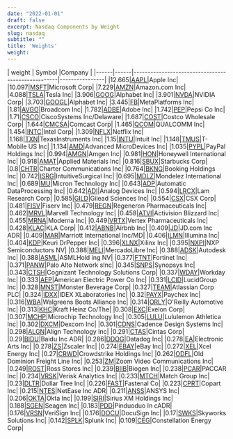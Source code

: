 ```yaml
---
date: "2022-01-01"
draft: false
excerpt: Nasdaq Components by Weight
slug: nasdaq
subtitle: ""
title: 'Weights'
weight: 
---
```


| weight  | Symbol |Company                                                                     |
|------|------|---------------------------------------------------|----------------|
|12.665|[AAPL](https://www.nasdaq.com/market-activity/stocks/AAPL)|Apple Inc|
|10.097|[MSFT](https://www.nasdaq.com/market-activity/stocks/MSFT)|Microsoft Corp|
|7.229|[AMZN](https://www.nasdaq.com/market-activity/stocks/AMZN)|Amazon.com Inc|
|4.088|[TSLA](https://www.nasdaq.com/market-activity/stocks/TSLA)|Tesla Inc|
|3.906|[GOOG](https://www.nasdaq.com/market-activity/stocks/GOOG)|Alphabet Inc|
|3.901|[NVDA](https://www.nasdaq.com/market-activity/stocks/NVDA)|NVIDIA Corp|
|3.703|[GOOGL](https://www.nasdaq.com/market-activity/stocks/GOOGL)|Alphabet Inc|
|3.445|[FB](https://www.nasdaq.com/market-activity/stocks/FB)|MetaPlatforms Inc|
|1.81|[AVGO](https://www.nasdaq.com/market-activity/stocks/AVGO)|Broadcom Inc|
|1.782|[ADBE](https://www.nasdaq.com/market-activity/stocks/ADBE)|Adobe Inc|
|1.742|[PEP](https://www.nasdaq.com/market-activity/stocks/PEP)|Pepsi Co Inc|
|1.71|[CSCO](https://www.nasdaq.com/market-activity/stocks/CSCO)|CiscoSystems Inc/Delaware|
|1.687|[COST](https://www.nasdaq.com/market-activity/stocks/COST)|Costco Wholesale Corp|
|1.644|[CMCSA](https://www.nasdaq.com/market-activity/stocks/CMCSA)|Comcast Corp|
|1.465|[QCOM](https://www.nasdaq.com/market-activity/stocks/QCOM)|QUALCOMM Inc|
|1.454|[INTC](https://www.nasdaq.com/market-activity/stocks/INTC)|Intel Corp|
|1.309|[NFLX](https://www.nasdaq.com/market-activity/stocks/NFLX)|Netflix Inc|
|1.168|[TXN](https://www.nasdaq.com/market-activity/stocks/TXN)|TexasInstruments Inc|
|1.15|[INTU](https://www.nasdaq.com/market-activity/stocks/INTU)|Intuit Inc|
|1.148|[TMUS](https://www.nasdaq.com/market-activity/stocks/TMUS)|T-Mobile US Inc|
|1.134|[AMD](https://www.nasdaq.com/market-activity/stocks/AMD)|Advanced MicroDevices Inc|
|1.035|[PYPL](https://www.nasdaq.com/market-activity/stocks/PYPL)|PayPal Holdings Inc|
|0.994|[AMGN](https://www.nasdaq.com/market-activity/stocks/AMGN)|Amgen Inc|
|0.981|[HON](https://www.nasdaq.com/market-activity/stocks/HON)|Honeywell International Inc|
|0.918|[AMAT](https://www.nasdaq.com/market-activity/stocks/AMAT)|Applied Materials Inc|
|0.816|[SBUX](https://www.nasdaq.com/market-activity/stocks/SBUX)|Starbucks Corp|
|0.8|[CHTR](https://www.nasdaq.com/market-activity/stocks/CHTR)|Charter Communications Inc|
|0.764|[BKNG](https://www.nasdaq.com/market-activity/stocks/BKNG)|Booking Holdings Inc|
|0.742|[ISRG](https://www.nasdaq.com/market-activity/stocks/ISRG)|IntuitiveSurgical Inc|
|0.695|[MDLZ](https://www.nasdaq.com/market-activity/stocks/MDLZ)|Mondelez International Inc|
|0.689|[MU](https://www.nasdaq.com/market-activity/stocks/MU)|Micron Technology Inc|
|0.643|[ADP](https://www.nasdaq.com/market-activity/stocks/ADP)|Automatic DataProcessing Inc|
|0.642|[ADI](https://www.nasdaq.com/market-activity/stocks/ADI)|Analog Devices Inc|
|0.594|[LRCX](https://www.nasdaq.com/market-activity/stocks/LRCX)|Lam Research Corp|
|0.585|[GILD](https://www.nasdaq.com/market-activity/stocks/GILD)|Gilead Sciences Inc|
|0.554|[CSX](https://www.nasdaq.com/market-activity/stocks/CSX)|CSX Corp|
|0.481|[FISV](https://www.nasdaq.com/market-activity/stocks/FISV)|Fiserv Inc|
|0.479|[REGN](https://www.nasdaq.com/market-activity/stocks/REGN)|Regeneron Pharmaceuticals Inc|
|0.462|[MRVL](https://www.nasdaq.com/market-activity/stocks/MRVL)|Marvell Technology Inc|
|0.458|[ATVI](https://www.nasdaq.com/market-activity/stocks/ATVI)|Activision Blizzard Inc|
|0.455|[MRNA](https://www.nasdaq.com/market-activity/stocks/MRNA)|Moderna Inc|
|0.449|[VRTX](https://www.nasdaq.com/market-activity/stocks/VRTX)|Vertex Pharmaceuticals Inc|
|0.428|[KLAC](https://www.nasdaq.com/market-activity/stocks/KLAC)|KLA Corp|
|0.412|[ABNB](https://www.nasdaq.com/market-activity/stocks/ABNB)|Airbnb Inc|
|0.409|[JD](https://www.nasdaq.com/market-activity/stocks/JD)|JD.com Inc ADR|
|0.409|[MAR](https://www.nasdaq.com/market-activity/stocks/MAR)|Marriott International Inc/MD|
|0.406|[ILMN](https://www.nasdaq.com/market-activity/stocks/ILMN)|Illumina Inc|
|0.404|[KDP](https://www.nasdaq.com/market-activity/stocks/KDP)|Keuri DrPepper Inc|
|0.396|[XLNX](https://www.nasdaq.com/market-activity/stocks/XLNX)|Xilinx Inc|
|0.395|[NXPI](https://www.nasdaq.com/market-activity/stocks/NXPI)|NXP Semiconductors NV|
|0.388|[MELI](https://www.nasdaq.com/market-activity/stocks/MELI)|MercadoLibre Inc|
|0.388|[ADSK](https://www.nasdaq.com/market-activity/stocks/ADSK)|Autodesk Inc|
|0.388|[ASML](https://www.nasdaq.com/market-activity/stocks/ASML)|ASMLHold ing NV|
|0.377|[FTNT](https://www.nasdaq.com/market-activity/stocks/FTNT)|Fortinet Inc|
|0.371|[PANW](https://www.nasdaq.com/market-activity/stocks/PANW)|Palo Alto Network sInc|
|0.345|[SNPS](https://www.nasdaq.com/market-activity/stocks/SNPS)|Synopsys Inc|
|0.343|[CTSH](https://www.nasdaq.com/market-activity/stocks/CTSH)|Cognizant Technology Solutions Corp|
|0.337|[WDAY](https://www.nasdaq.com/market-activity/stocks/WDAY)|Workday Inc|
|0.333|[AEP](https://www.nasdaq.com/market-activity/stocks/AEP)|American Electric Power Co Inc|
|0.331|[LCID](https://www.nasdaq.com/market-activity/stocks/LCID)|LucidGroup Inc|
|0.328|[MNST](https://www.nasdaq.com/market-activity/stocks/MNST)|Monster Beverage Corp|
|0.327|[TEAM](https://www.nasdaq.com/market-activity/stocks/TEAM)|Atlassian Corp PLC|
|0.324|[IDXX](https://www.nasdaq.com/market-activity/stocks/IDXX)|IDEX XLaboratories Inc|
|0.32|[PAYX](https://www.nasdaq.com/market-activity/stocks/PAYX)|Paychex Inc|
|0.316|[WBA](https://www.nasdaq.com/market-activity/stocks/WBA)|Walgreens Boots Alliance Inc| 
|0.314|[ORLY](https://www.nasdaq.com/market-activity/stocks/ORLY)|O'Reilly Automotive Inc|
|0.313|[KHC](https://www.nasdaq.com/market-activity/stocks/KHC)|Kraft Heinz Co/The|
|0.308|[EXC](https://www.nasdaq.com/market-activity/stocks/EXC)|Exelon Corp|
|0.307|[MCHP](https://www.nasdaq.com/market-activity/stocks/MCHP)|Microchip Technology Inc|
|0.305|[LULU](https://www.nasdaq.com/market-activity/stocks/LULU)|Lululemon Athletica Inc|
|0.302|[DXCM](https://www.nasdaq.com/market-activity/stocks/DXCM)|Dexcom Inc|
|0.301|[CDNS](https://www.nasdaq.com/market-activity/stocks/CDNS)|Cadence Design Systems Inc|
|0.298|[ALGN](https://www.nasdaq.com/market-activity/stocks/ALGN)|Align Technology Inc|
|0.291|[CTAS](https://www.nasdaq.com/market-activity/stocks/CTAS)|Cintas Corp|
|0.29|[BIDU](https://www.nasdaq.com/market-activity/stocks/BIDU)|Baidu Inc ADR|
|0.286|[DDOG](https://www.nasdaq.com/market-activity/stocks/DDOG)|Datadog Inc|
|0.278|[EA](https://www.nasdaq.com/market-activity/stocks/EA)|Electronic Arts Inc|
|0.278|[ZS](https://www.nasdaq.com/market-activity/stocks/ZS)|Zscaler Inc|
|0.274|[EBAY](https://www.nasdaq.com/market-activity/stocks/EBAY)|eBay Inc|
|0.272|[XEL](https://www.nasdaq.com/market-activity/stocks/XEL	)|Xcel Energy Inc|
|0.27|[CRWD](https://www.nasdaq.com/market-activity/stocks/CRWD)|Crowdstrike Holdings Inc|
|0.262|[ODFL](https://www.nasdaq.com/market-activity/stocks/ODFL)|Old Dominion Freight Line Inc|
|0.253|[ZM](https://www.nasdaq.com/market-activity/stocks/ZM)|Zoom Video Communications Inc|
|0.249|[ROST](https://www.nasdaq.com/market-activity/stocks/ROST)|Ross Stores Inc|
|0.239|[BIIB](https://www.nasdaq.com/market-activity/stocks/BIIB)|Biogen Inc|
|0.238|[PCAR](https://www.nasdaq.com/market-activity/stocks/PCAR)|PACCAR Inc|
|0.234|[VRSK](https://www.nasdaq.com/market-activity/stocks/VRSK)|Verisk Analytics Inc|
|0.233|[MTCH](https://www.nasdaq.com/market-activity/stocks/MTCH)|Match Group Inc|
|0.23|[DLTR](https://www.nasdaq.com/market-activity/stocks/DLTR)|Dollar Tree Inc|
|0.226|[FAST](https://www.nasdaq.com/market-activity/stocks/FAST)|Fastenal Co|
|0.223|[CPRT](https://www.nasdaq.com/market-activity/stocks/CPRT)|Copart Inc|
|0.215|[NTES](https://www.nasdaq.com/market-activity/stocks/NTES)|NetEase Inc ADR|
|0.211|[ANSS](https://www.nasdaq.com/market-activity/stocks/ANSS)|ANSYS Inc|
|0.206|[OKTA](https://www.nasdaq.com/market-activity/stocks/OKTA)|Okta Inc|
|0.199|[SIRI](https://www.nasdaq.com/market-activity/stocks/SIRI)|Sirius XM Holdings Inc|
|0.188|[SGEN](https://www.nasdaq.com/market-activity/stocks/SGEN)|Seagen Inc|
|0.183|[PDD](https://www.nasdaq.com/market-activity/stocks/PDD)|Pinduoduo In cADR|
|0.176|[VRSN](https://www.nasdaq.com/market-activity/stocks/VRSN)|VeriSign Inc|
|0.176|[DOCU](https://www.nasdaq.com/market-activity/stocks/DOCU)|DocuSign Inc|
|0.17|[SWKS](https://www.nasdaq.com/market-activity/stocks/SWKS)|Skyworks Solutions Inc|
|0.142|[SPLK](https://www.nasdaq.com/market-activity/stocks/SPLK)|Splunk Inc|
|0.109|[CEG](https://www.nasdaq.com/market-activity/stocks/CEG)|Constellation Energy Corp|
 

